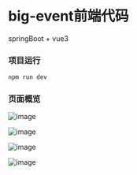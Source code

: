# big-event前端代码
springBoot + vue3

### 项目运行

```sh
npm run dev
```

### 页面概览
![image](https://github.com/user-attachments/assets/2c99912f-1d94-4b72-9732-da6a20da7c85)

![image](https://github.com/user-attachments/assets/92b0b625-f1c2-4a8e-ad85-3270958e35b7)

![image](https://github.com/user-attachments/assets/4cabec41-2250-4b5a-bc10-4b7f902733c6)

![image](https://github.com/user-attachments/assets/3388bfd6-5d8c-424d-83c6-5e128cc7727c)
